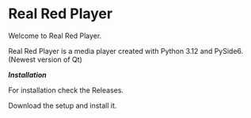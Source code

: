 # Real Red Player

Welcome to Real Red Player.

Real Red Player is a media player created with
Python 3.12 and PySide6. (Newest version of Qt)

***Installation***

For installation check the Releases.

Download the setup and install it.
